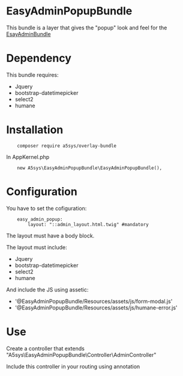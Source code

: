 # EasyAdminPopupBundle

This bundle is a layer that gives the "popup" look and feel for the [EsayAdminBundle](https://github.com/javiereguiluz/EasyAdminBundle)

# Dependency

This bundle requires:

* Jquery
* bootstrap-datetimepicker
* select2
* humane

# Installation

        composer require a5sys/overlay-bundle

In AppKernel.php

        new A5sys\EasyAdminPopupBundle\EasyAdminPopupBundle(),

# Configuration

You have to set the cofiguration:

        easy_admin_popup:
            layout: "::admin_layout.html.twig" #mandatory

The layout must have a body block.

The layout must include:

* Jquery
* bootstrap-datetimepicker
* select2
* humane

And include the JS using assetic:

* '@EasyAdminPopupBundle/Resources/assets/js/form-modal.js'
* '@EasyAdminPopupBundle/Resources/assets/js/humane-error.js'


# Use

Create a controller that extends "A5sys\EasyAdminPopupBundle\Controller\AdminController"

Include this controller in your routing using annotation

